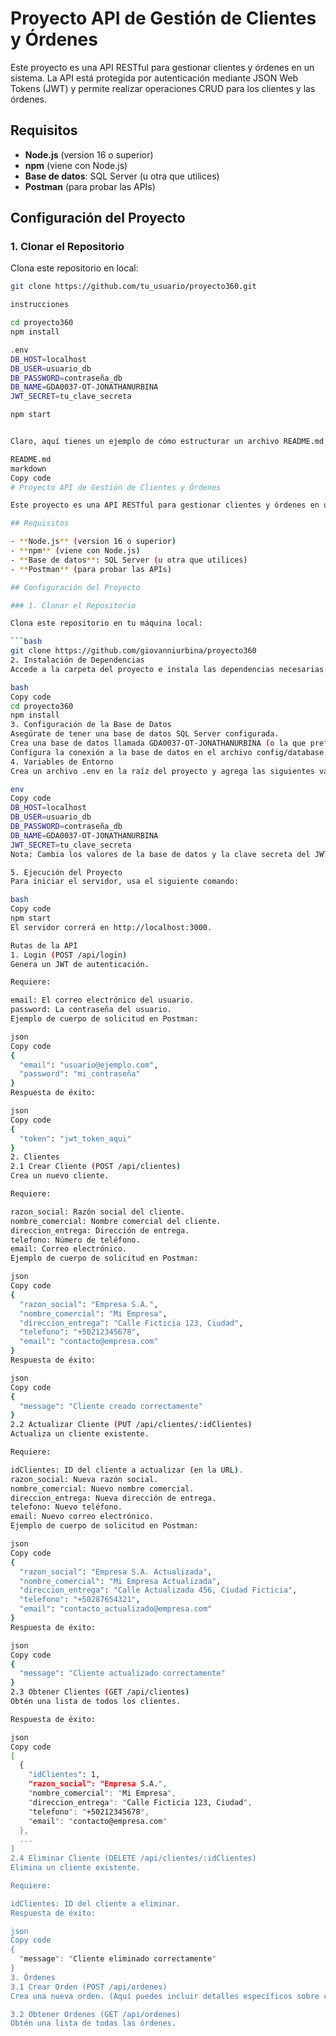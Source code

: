 # Proyecto API de Gestión de Clientes y Órdenes

Este proyecto es una API RESTful para gestionar clientes y órdenes en un sistema. La API está protegida por autenticación mediante JSON Web Tokens (JWT) y permite realizar operaciones CRUD para los clientes y las órdenes.

## Requisitos

- **Node.js** (version 16 o superior)
- **npm** (viene con Node.js)
- **Base de datos**: SQL Server (u otra que utilices)
- **Postman** (para probar las APIs)

## Configuración del Proyecto

### 1. Clonar el Repositorio

Clona este repositorio en local:

```bash
git clone https://github.com/tu_usuario/proyecto360.git

instrucciones

cd proyecto360
npm install

.env
DB_HOST=localhost
DB_USER=usuario_db
DB_PASSWORD=contraseña_db
DB_NAME=GDA0037-OT-JONATHANURBINA
JWT_SECRET=tu_clave_secreta

npm start


Claro, aquí tienes un ejemplo de cómo estructurar un archivo README.md para tu proyecto en GitHub, que incluye las instrucciones básicas de cómo usarlo, cómo configurar el entorno, cómo interactuar con la API, y cómo probarla con herramientas como Postman.

README.md
markdown
Copy code
# Proyecto API de Gestión de Clientes y Órdenes

Este proyecto es una API RESTful para gestionar clientes y órdenes en un sistema. La API está protegida por autenticación mediante JSON Web Tokens (JWT) y permite realizar operaciones CRUD para los clientes y las órdenes.

## Requisitos

- **Node.js** (version 16 o superior)
- **npm** (viene con Node.js)
- **Base de datos**: SQL Server (u otra que utilices)
- **Postman** (para probar las APIs)

## Configuración del Proyecto

### 1. Clonar el Repositorio

Clona este repositorio en tu máquina local:

```bash
git clone https://github.com/giovanniurbina/proyecto360
2. Instalación de Dependencias
Accede a la carpeta del proyecto e instala las dependencias necesarias:

bash
Copy code
cd proyecto360
npm install
3. Configuración de la Base de Datos
Asegúrate de tener una base de datos SQL Server configurada.
Crea una base de datos llamada GDA0037-OT-JONATHANURBINA (o la que prefieras) y las tablas necesarias para el proyecto.
Configura la conexión a la base de datos en el archivo config/database.js.
4. Variables de Entorno
Crea un archivo .env en la raíz del proyecto y agrega las siguientes variables:

env
Copy code
DB_HOST=localhost
DB_USER=usuario_db
DB_PASSWORD=contraseña_db
DB_NAME=GDA0037-OT-JONATHANURBINA
JWT_SECRET=tu_clave_secreta
Nota: Cambia los valores de la base de datos y la clave secreta del JWT según tu entorno.

5. Ejecución del Proyecto
Para iniciar el servidor, usa el siguiente comando:

bash
Copy code
npm start
El servidor correrá en http://localhost:3000.

Rutas de la API
1. Login (POST /api/login)
Genera un JWT de autenticación.

Requiere:

email: El correo electrónico del usuario.
password: La contraseña del usuario.
Ejemplo de cuerpo de solicitud en Postman:

json
Copy code
{
  "email": "usuario@ejemplo.com",
  "password": "mi_contraseña"
}
Respuesta de éxito:

json
Copy code
{
  "token": "jwt_token_aqui"
}
2. Clientes
2.1 Crear Cliente (POST /api/clientes)
Crea un nuevo cliente.

Requiere:

razon_social: Razón social del cliente.
nombre_comercial: Nombre comercial del cliente.
direccion_entrega: Dirección de entrega.
telefono: Número de teléfono.
email: Correo electrónico.
Ejemplo de cuerpo de solicitud en Postman:

json
Copy code
{
  "razon_social": "Empresa S.A.",
  "nombre_comercial": "Mi Empresa",
  "direccion_entrega": "Calle Ficticia 123, Ciudad",
  "telefono": "+50212345678",
  "email": "contacto@empresa.com"
}
Respuesta de éxito:

json
Copy code
{
  "message": "Cliente creado correctamente"
}
2.2 Actualizar Cliente (PUT /api/clientes/:idClientes)
Actualiza un cliente existente.

Requiere:

idClientes: ID del cliente a actualizar (en la URL).
razon_social: Nueva razón social.
nombre_comercial: Nuevo nombre comercial.
direccion_entrega: Nueva dirección de entrega.
telefono: Nuevo teléfono.
email: Nuevo correo electrónico.
Ejemplo de cuerpo de solicitud en Postman:

json
Copy code
{
  "razon_social": "Empresa S.A. Actualizada",
  "nombre_comercial": "Mi Empresa Actualizada",
  "direccion_entrega": "Calle Actualizada 456, Ciudad Ficticia",
  "telefono": "+50287654321",
  "email": "contacto_actualizado@empresa.com"
}
Respuesta de éxito:

json
Copy code
{
  "message": "Cliente actualizado correctamente"
}
2.3 Obtener Clientes (GET /api/clientes)
Obtén una lista de todos los clientes.

Respuesta de éxito:

json
Copy code
[
  {
    "idClientes": 1,
    "razon_social": "Empresa S.A.",
    "nombre_comercial": "Mi Empresa",
    "direccion_entrega": "Calle Ficticia 123, Ciudad",
    "telefono": "+50212345678",
    "email": "contacto@empresa.com"
  },
  ...
]
2.4 Eliminar Cliente (DELETE /api/clientes/:idClientes)
Elimina un cliente existente.

Requiere:

idClientes: ID del cliente a eliminar.
Respuesta de éxito:

json
Copy code
{
  "message": "Cliente eliminado correctamente"
}
3. Órdenes
3.1 Crear Orden (POST /api/ordenes)
Crea una nueva orden. (Aquí puedes incluir detalles específicos sobre cómo manejar las órdenes en la API).

3.2 Obtener Ordenes (GET /api/ordenes)
Obtén una lista de todas las órdenes.
